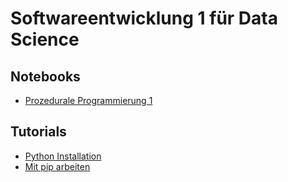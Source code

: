 # Softwareentwicklung 1 für Data Science

## Notebooks

 - [Prozedurale Programmierung 1](notebooks/Prozedurale%20Programmierung%201.ipynb)

## Tutorials

 - [Python Installation](docs/python-installation.md)
 - [Mit pip arbeiten](docs/mit-pip-arbeiten.md)
